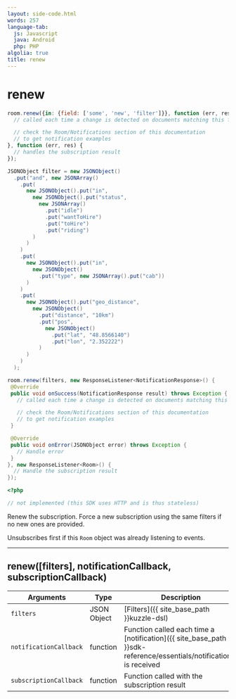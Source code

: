 ```yaml
---
layout: side-code.html
words: 257
language-tab:
  js: Javascript
  java: Android
  php: PHP
algolia: true
title: renew
---
```


# renew

```js
room.renew({in: {field: ['some', 'new', 'filter']}}, function (err, res) {
  // called each time a change is detected on documents matching this filter

  // check the Room/Notifications section of this documentation
  // to get notification examples
}, function (err, res) {
  // handles the subscription result
});
```

```java
JSONObject filter = new JSONObject()
  .put("and", new JSONArray()
    .put(
      new JSONObject().put("in",
        new JSONObject().put("status",
          new JSONArray()
            .put("idle")
            .put("wantToHire")
            .put("toHire")
            .put("riding")
        )
      )
    )
    .put(
      new JSONObject().put("in",
        new JSONObject()
          .put("type", new JSONArray().put("cab"))
      )
    )
    .put(
      new JSONObject().put("geo_distance",
        new JSONObject()
          .put("distance", "10km")
          .put("pos",
            new JSONObject()
              .put("lat", "48.8566140")
              .put("lon", "2.352222")
          )
      )
    )
  );

room.renew(filters, new ResponseListener<NotificationResponse>() {
 @Override
 public void onSuccess(NotificationResponse result) throws Exception {
   // called each time a change is detected on documents matching this filter

   // check the Room/Notifications section of this documentation
   // to get notification examples
 }

 @Override
 public void onError(JSONObject error) throws Exception {
   // Handle error
 }
}, new ResponseListener<Room>() {
  // Handle the subscription result
});
```

```php
<?php

// not implemented (this SDK uses HTTP and is thus stateless)
```

Renew the subscription. Force a new subscription using the same filters if no new ones are provided.

Unsubscribes first if this `Room` object was already listening to events.

---

## renew([filters], notificationCallback, subscriptionCallback)

| Arguments | Type | Description |
|---------------|---------|----------------------------------------|
| ``filters`` | JSON Object | [Filters]({{ site_base_path }}kuzzle-dsl) |
| ``notificationCallback`` | function | Function called each time a [notification]({{ site_base_path }}sdk-reference/essentials/notifications) is received |
| ``subscriptionCallback`` | function | Function called with the subscription result |
